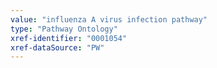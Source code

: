 ```yaml
---
value: "influenza A virus infection pathway"
type: "Pathway Ontology"
xref-identifier: "0001054"
xref-dataSource: "PW"
---
```

